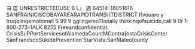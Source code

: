 ヨ 匡 UNRESTRlCTEDUSE B L』 週 64514-18051616 SANFRAlNlClSCOBAYAREARAPlDTRANSl lTDlSTRICT lfvouare y truqqlinqemotionall S 99 9 ggllngemoTIonally thinkinqofsuicide,call 9 0r 1-800-273-1ALK 8255 Freeandconfidential. CrisisSuPPortServicesofAlamedaCountMContra[ostaCrisisCenter SanFrandscoSukidePrevention'5tarVista:SanMateo[ounty